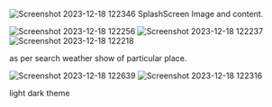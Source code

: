 ![Screenshot 2023-12-18 122346](https://github.com/Namit865/Sky_scrapper/assets/135067345/20363a1c-0a92-4f63-904c-27d6bf0e15f3) 
SplashScreen Image and content.

![Screenshot 2023-12-18 122256](https://github.com/Namit865/Sky_scrapper/assets/135067345/49b3dfe3-d265-458b-a86f-2afe08875701)
![Screenshot 2023-12-18 122237](https://github.com/Namit865/Sky_scrapper/assets/135067345/9c95df39-5ba0-4aed-ba63-a33802a45ad7)
![Screenshot 2023-12-18 122218](https://github.com/Namit865/Sky_scrapper/assets/135067345/411bcea0-7d3e-4cc7-b2bb-d16f6009b1a7)

as per search weather show of particular place.

![Screenshot 2023-12-18 122639](https://github.com/Namit865/Sky_scrapper/assets/135067345/ad5cc5f2-72d6-4bd3-b853-dc73f97aa246)
![Screenshot 2023-12-18 122316](https://github.com/Namit865/Sky_scrapper/assets/135067345/864f5ff2-1a21-4d7f-900c-8aa1e0cf2f63)

light dark theme 
